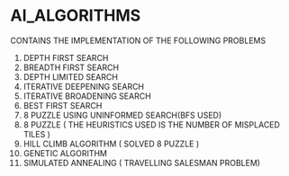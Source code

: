 # AI_ALGORITHMS
CONTAINS THE IMPLEMENTATION OF THE FOLLOWING PROBLEMS
1. DEPTH FIRST SEARCH
2. BREADTH FIRST SEARCH
3. DEPTH LIMITED SEARCH
4. ITERATIVE DEEPENING SEARCH
5. ITERATIVE BROADENING SEARCH
6. BEST FIRST SEARCH 
7. 8 PUZZLE USING UNINFORMED SEARCH(BFS USED)
8. 8 PUZZLE ( THE HEURISTICS USED IS THE NUMBER OF MISPLACED TILES )
9. HILL CLIMB ALGORITHM ( SOLVED 8 PUZZLE )
10. GENETIC ALGORITHM
11. SIMULATED ANNEALING ( TRAVELLING SALESMAN PROBLEM)


